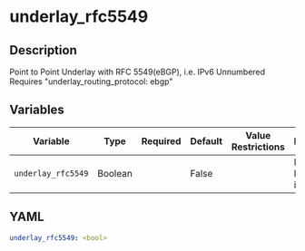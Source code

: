 # underlay_rfc5549

## Description

Point to Point Underlay with RFC 5549(eBGP), i.e. IPv6 Unnumbered<br>Requires "underlay_routing_protocol: ebgp"<br>

## Variables

| Variable | Type | Required | Default | Value Restrictions | Description |
| -------- | ---- | -------- | ------- | ------------------ | ----------- |
| <code>underlay_rfc5549</code>| Boolean |  | False |  | Enable RFC5549 in Underlay |

## YAML

```yaml
underlay_rfc5549: <bool>
```